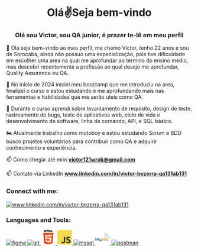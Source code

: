 <h1 align="center">Olá✌️Seja bem-vindo </h1>
<h3 align="center">Olá sou Victor, sou QA junior, é prazer te-lô em meu perfil</h3>

  🙋 Olá seja bem-vindo ao meu perfil, me chamo Victor, tenho 22 anos e sou de Sorocaba, ainda não possuo uma especialização, pois tive dificuldade em escolher uma area na qual me aprofundar ao término do ensino médio, mas descobri recentemente a profissão ao qual desejo me aprofundar, Quality Assurance ou QA.

 📅 No início de 2024 iniciei meu bootcamp que me introduziu na area, finalizei o curso e estou estudando e me aprofundando mais nas ferramentas e habilidades que me serão uteis como QA. 

 📕 Durante o curso aprendi sobre levantamento de requisito, design de teste, rastreamento de bugs, teste de aplicativos web, ciclo de vida e desenvolvimento de software, linha de comando, API, e SQL básico.
  
 🏍️ Atualmente trabalho como motoboy e estou estudando Scrum e BDD busco projetos voluntários para contribuir como QA e adquirir conhecimento e experiência. 

 📫 Como chegar até mim **victor121wrok@gmail.com**

 📫 Contato via LinkedIn **www.linkedin.com/in/victor-bezerra-qa131ab131**

<h3 align="left">Connect with me:</h3>
<p align="left">
<a href="https://linkedin.com/in/www.linkedin.com/in/victor-bezerra-qa131ab131" target="blank"><img align="center" src="https://raw.githubusercontent.com/rahuldkjain/github-profile-readme-generator/master/src/images/icons/Social/linked-in-alt.svg" alt="www.linkedin.com/in/victor-bezerra-qa131ab131" height="30" width="40" /></a>
</p>

<h3 align="left">Languages and Tools:</h3>
<p align="left"> <a href="https://www.figma.com/" target="_blank" rel="noreferrer"> <img src="https://www.vectorlogo.zone/logos/figma/figma-icon.svg" alt="figma" width="40" height="40"/> </a> <a href="https://git-scm.com/" target="_blank" rel="noreferrer"> <img src="https://www.vectorlogo.zone/logos/git-scm/git-scm-icon.svg" alt="git" width="40" height="40"/> </a> <a href="https://www.w3.org/html/" target="_blank" rel="noreferrer"> <img src="https://raw.githubusercontent.com/devicons/devicon/master/icons/html5/html5-original-wordmark.svg" alt="html5" width="40" height="40"/> </a> <a href="https://developer.mozilla.org/en-US/docs/Web/JavaScript" target="_blank" rel="noreferrer"> <img src="https://raw.githubusercontent.com/devicons/devicon/master/icons/javascript/javascript-original.svg" alt="javascript" width="40" height="40"/> </a> <a href="https://www.microsoft.com/en-us/sql-server" target="_blank" rel="noreferrer"> <img src="https://www.svgrepo.com/show/303229/microsoft-sql-server-logo.svg" alt="mssql" width="40" height="40"/> </a> <a href="https://www.mysql.com/" target="_blank" rel="noreferrer"> <img src="https://raw.githubusercontent.com/devicons/devicon/master/icons/mysql/mysql-original-wordmark.svg" alt="mysql" width="40" height="40"/> </a> <a href="https://postman.com" target="_blank" rel="noreferrer"> <img src="https://www.vectorlogo.zone/logos/getpostman/getpostman-icon.svg" alt="postman" width="40" height="40"/> </a> </p>
